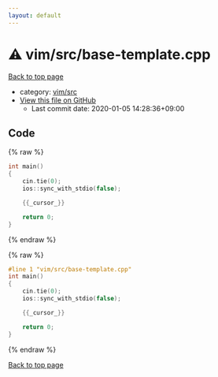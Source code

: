 ```yaml
---
layout: default
---
```


<!-- mathjax config similar to math.stackexchange -->
<script type="text/javascript" async
  src="https://cdnjs.cloudflare.com/ajax/libs/mathjax/2.7.5/MathJax.js?config=TeX-MML-AM_CHTML">
</script>
<script type="text/x-mathjax-config">
  MathJax.Hub.Config({
    TeX: { equationNumbers: { autoNumber: "AMS" }},
    tex2jax: {
      inlineMath: [ ['$','$'] ],
      processEscapes: true
    },
    "HTML-CSS": { matchFontHeight: false },
    displayAlign: "left",
    displayIndent: "2em"
  });
</script>

<script type="text/javascript" src="https://cdnjs.cloudflare.com/ajax/libs/jquery/3.4.1/jquery.min.js"></script>
<script src="https://cdn.jsdelivr.net/npm/jquery-balloon-js@1.1.2/jquery.balloon.min.js" integrity="sha256-ZEYs9VrgAeNuPvs15E39OsyOJaIkXEEt10fzxJ20+2I=" crossorigin="anonymous"></script>
<script type="text/javascript" src="../../../assets/js/copy-button.js"></script>
<link rel="stylesheet" href="../../../assets/css/copy-button.css" />


# :warning: vim/src/base-template.cpp

<a href="../../../index.html">Back to top page</a>

* category: <a href="../../../index.html#1e45766cad4fc615f4b62c4dd8d0991f">vim/src</a>
* <a href="{{ site.github.repository_url }}/blob/master/vim/src/base-template.cpp">View this file on GitHub</a>
    - Last commit date: 2020-01-05 14:28:36+09:00




## Code

<a id="unbundled"></a>
{% raw %}
```cpp
int main()
{
    cin.tie(0);
    ios::sync_with_stdio(false);

    {{_cursor_}}

    return 0;
}

```
{% endraw %}

<a id="bundled"></a>
{% raw %}
```cpp
#line 1 "vim/src/base-template.cpp"
int main()
{
    cin.tie(0);
    ios::sync_with_stdio(false);

    {{_cursor_}}

    return 0;
}

```
{% endraw %}

<a href="../../../index.html">Back to top page</a>

